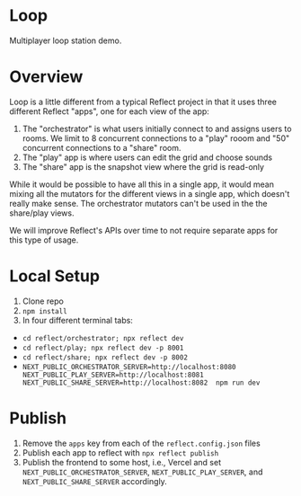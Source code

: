 # Loop

Multiplayer loop station demo.

# Overview

Loop is a little different from a typical Reflect project in that it uses three different Reflect "apps", one for each view of the app:

1. The "orchestrator" is what users initially connect to and assigns users to rooms. We limit to 8 concurrent connections to a "play" rooom and "50" concurrent connections to a "share" room.
2. The "play" app is where users can edit the grid and choose sounds
3. The "share" app is the snapshot view where the grid is read-only

While it would be possible to have all this in a single app, it would mean mixing all the mutators for the different views in a single app, which doesn't really make sense. The orchestrator mutators can't be used in the the share/play views.

We will improve Reflect's APIs over time to not require separate apps for this type of usage.

# Local Setup

1. Clone repo
2. `npm install`
3. In four different terminal tabs:
  * `cd reflect/orchestrator; npx reflect dev`
  * `cd reflect/play; npx reflect dev -p 8001`
  * `cd reflect/share; npx reflect dev -p 8002`
  * `NEXT_PUBLIC_ORCHESTRATOR_SERVER=http://localhost:8080 NEXT_PUBLIC_PLAY_SERVER=http://localhost:8081 NEXT_PUBLIC_SHARE_SERVER=http://localhost:8082  npm run dev`

# Publish

1. Remove the `apps` key from each of the `reflect.config.json` files
2. Publish each app to reflect with `npx reflect publish`
3. Publish the frontend to some host, i.e., Vercel and set `NEXT_PUBLIC_ORCHESTRATOR_SERVER`, `NEXT_PUBLIC_PLAY_SERVER`, and `NEXT_PUBLIC_SHARE_SERVER` accordingly.
